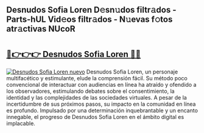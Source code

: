 ## Desnudos Sofia Loren D𝚎sn𝚞dos filtr𝚊dos - Parts-hUL Vid𝚎os filtr𝚊dos - N𝚞evas f𝚘tos atr𝚊ctivas NUcoR

# <h2><a href="http://mb0ofo.tromn.icu/?c=Desnudos+Sofia+Loren">🔗👉👉👉 Desnudos Sofia Loren 🔗🔗</a></h2>

[![Desnudos Sofia Loren nuevo](https://i.imgur.com/pEAQMta.gif)](http://mb0ofo.tromn.icu/?c=Desnudos+Sofia+Loren)
Desnudos Sofia Loren, un personaje multifacético y estimulante, elude la comprensión fácil. Su método poco convencional de interactuar con audiencias en línea ha atraído y ofendido a los observadores, estimulando debates sobre el consentimiento, la identidad y las complejidades de las sociedades virtuales. A pesar de la incertidumbre de sus próximos pasos, su impacto en la comunidad en línea es profundo. Impulsado por una determinación inquebrantable y un encanto innegable, el progreso de Desnudos Sofia Loren en el ámbito digital es implacable.
